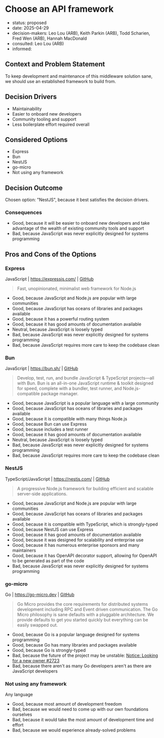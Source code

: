 [//]: # (bc-madr v0.1)
<!-- modified MADR 4.0.0 -->

# Choose an API framework

* status: proposed <!-- proposed | rejected | accepted | deprecated | ... | superseded by ADR-0123 -->
* date: 2025-04-29 <!-- YYYY-MM-DD when the decision was last updated -->
* decision-makers: Leo Lou (ARB), Keith Parkin (ARB), Todd Scharien, Fred Wen (ARB), Hannah MacDonald <!-- list everyone involved in the decision -->
* consulted: Leo Lou (ARB) <!-- list everyone whose opinions are sought (typically subject-matter experts); and with whom there is a two-way communication --> <!-- OPTIONAL -->
* informed: <!-- list everyone who is kept up-to-date on progress; and with whom there is a one-way communication} --> <!-- OPTIONAL -->

## Context and Problem Statement

To keep development and maintenance of this middleware solution sane, we should use an established framework to build from.

## Decision Drivers

* Maintainability
* Easier to onboard new developers
* Community tooling and support
* Less boilerplate effort required overall

## Considered Options

* Express
* Bun
* NestJS
* go-micro
* Not using any framework

## Decision Outcome

Chosen option: "NestJS", because it best satisfies the decision drivers.

### Consequences

* Good, because it will be easier to onboard new developers and take advantage of the wealth of existing community tools and support
* Bad, because JavaScript was never explicitly designed for systems programming

## Pros and Cons of the Options

### Express

JavaScript | https://expressjs.com/ | [GitHub](https://github.com/expressjs/express)

> Fast, unopinionated, minimalist web framework for Node.js

* Good, because JavaScript and Node.js are popular with large communities
* Good, because JavaScript has oceans of libraries and packages available
* Good, because it has a powerful routing system
* Good, because it has good amounts of documentation available
* Neutral, because JavaScript is loosely typed
* Bad, because JavaScript was never explicitly designed for systems programming
* Bad, because JavaScript requires more care to keep the codebase clean

### Bun

JavaScript | https://bun.sh/ | [GitHub](https://github.com/oven-sh/bun)

> Develop, test, run, and bundle JavaScript & TypeScript projects—all with Bun. Bun is an all-in-one JavaScript runtime & toolkit designed for speed, complete with a bundler, test runner, and Node.js-compatible package manager.

* Good, because JavaScript is a popular language with a large community
* Good, because JavaScript has oceans of libraries and packages available
* Good, because it is compatible with many things Node.js
* Good, because Bun can use Express
* Good, because includes a test runner
* Good, because it has good amounts of documentation available
* Neutral, because JavaScript is loosely typed
* Bad, because JavaScript was never explicitly designed for systems programming
* Bad, because JavaScript requires more care to keep the codebase clean

### NestJS

TypeScript/JavaScript | https://nestjs.com/ | [GitHub](https://github.com/nestjs/nest)

> A progressive Node.js framework for building efficient and scalable server-side applications.

* Good, because JavaScript and Node.js are popular with large communities
* Good, because JavaScript has oceans of libraries and packages available
* Good, because it is compatible with TypeScript, which is strongly-typed
* Good, because NestJS can use Express
* Good, because it has good amounts of documentation available
* Good, because it was designed for scalability and enterprise use
* Good, because it has numerous enterprise sponsors and many maintainers
* Good, because it has OpenAPI decorator support, allowing for OpenAPI to be generated as part of the code
* Bad, because JavaScript was never explicitly designed for systems programming

### go-micro

Go | https://go-micro.dev | [GitHub](https://github.com/micro/go-micro)

> Go Micro provides the core requirements for distributed systems development including RPC and Event driven communication. The Go Micro philosophy is sane defaults with a pluggable architecture. We provide defaults to get you started quickly but everything can be easily swapped out.

* Good, because Go is a popular language designed for systems programming
* Good, because Go has many libraries and packages available
* Good, because Go is strongly-typed
* Bad, because the future of the project may be unstable: [Notice: Looking for a new owner #2723](https://github.com/micro/go-micro/issues/2723)
* Bad, because there aren't as many Go developers aren't as there are JavaScript developers

### Not using any framework

Any language

* Good, because most amount of development freedom
* Bad, because we would need to come up with our own foundations ourselves
* Bad, because it would take the most amount of development time and effort
* Bad, because we would experience already-solved problems
